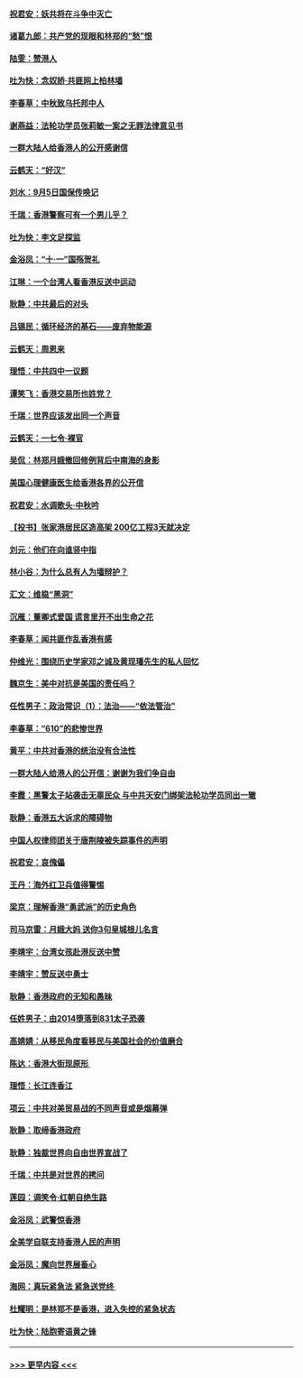 #### [祝君安：妖共将在斗争中灭亡](../pages/nsc993/n11520950.md?t=09141533) 
#### [诸葛九郎：共产党的现眼和林郑的“愁”恨](../pages/nsc993/n11520625.md?t=09141533) 
#### [陆雯：赞港人](../pages/nsc993/n11520609.md?t=09141533) 
#### [吐为快：念奴娇‧共匪网上柏林墙](../pages/nsc993/n11519122.md?t=09141533) 
#### [李春草：中秋致乌托邦中人](../pages/nsc993/n11518776.md?t=09141533) 
#### [谢燕益：法轮功学员张莉敏一案之无罪法律意见书](../pages/nsc993/n11517600.md?t=09141533) 
#### [一群大陆人给香港人的公开感谢信](../pages/nsc993/n11514797.md?t=09141533) 
#### [云鹤天：“好汉”](../pages/nsc993/n11513536.md?t=09141533) 
#### [刘水：9月5日国保传唤记](../pages/nsc993/n11513460.md?t=09141533) 
#### [千瑞：香港警察可有一个男儿乎？](../pages/nsc993/n11513109.md?t=09141533) 
#### [吐为快：李文足探监](../pages/nsc993/n11509622.md?t=09141533) 
#### [金浴凤：“十‧一”国殇贺礼](../pages/nsc993/n11509593.md?t=09141533) 
#### [江琳：一个台湾人看香港反送中运动](../pages/nsc993/n11509211.md?t=09141533) 
#### [耿静：中共最后的对头](../pages/nsc993/n11508308.md?t=09141533) 
#### [吕锡民：循环经济的基石——废弃物能源](../pages/nsc993/n11508212.md?t=09141533) 
#### [云鹤天：周恩来](../pages/nsc993/n11508055.md?t=09141533) 
#### [理悟：中共四中一议题](../pages/nsc993/n11507782.md?t=09141533) 
#### [谭笑飞：香港交易所也姓党？](../pages/nsc993/n11507753.md?t=09141533) 
#### [千瑞：世界应该发出同一个声音](../pages/nsc993/n11507290.md?t=09141533) 
#### [云鹤天：一七令‧裸官](../pages/nsc993/n11507177.md?t=09141533) 
#### [吴侃：林郑月娥撤回修例背后中南海的身影](../pages/nsc993/n11506876.md?t=09141533) 
#### [美国心理健康医生给香港各界的公开信](../pages/nsc993/n11506809.md?t=09141533) 
#### [祝君安：水调歌头‧中秋吟](../pages/nsc993/n11506758.md?t=09141533) 
#### [【投书】张家港居民区造高架 200亿工程3天就决定](../pages/nsc993/n11506682.md?t=09141533) 
#### [刘元：他们在向谁竖中指](../pages/nsc993/n11505384.md?t=09141533) 
#### [林小谷：为什么总有人为墙辩护？](../pages/nsc993/n11505226.md?t=09141533) 
#### [汇文：维稳“黑洞”](../pages/nsc993/n11504347.md?t=09141533) 
#### [沉雁：董卿式爱国 谎言里开不出生命之花](../pages/nsc993/n11503215.md?t=09141533) 
#### [李春草：闻共匪作乱香港有感](../pages/nsc993/n11503072.md?t=09141533) 
#### [仲维光：围绕历史学家邓之诚及黄现璠先生的私人回忆](../pages/nsc993/n11501330.md?t=09141533) 
#### [魏京生：美中对抗是美国的责任吗？](../pages/nsc993/n11500723.md?t=09141533) 
#### [任性男子：政治常识（1）：法治——“依法管治”](../pages/nsc993/n11500791.md?t=09141533) 
#### [李春草：“610”的悲惨世界](../pages/nsc993/n11501141.md?t=09141533) 
#### [黄平：中共对香港的统治没有合法性](../pages/nsc993/n11499473.md?t=09141533) 
#### [一群大陆人给港人的公开信：谢谢为我们争自由](../pages/nsc993/n11500402.md?t=09141533) 
#### [李霞：黑警太子站袭击无辜民众 与中共天安门绑架法轮功学员同出一辙](../pages/nsc993/n11499805.md?t=09141533) 
#### [耿静：香港五大诉求的障碍物](../pages/nsc993/n11497578.md?t=09141533) 
#### [中国人权律师团关于唐荆陵被失踪事件的声明](../pages/nsc993/n11500014.md?t=09141533) 
#### [祝君安：哀傀儡](../pages/nsc993/n11499776.md?t=09141533) 
#### [王丹：海外红卫兵值得警惕](../pages/nsc993/n11498138.md?t=09141533) 
#### [梁京：理解香港“勇武派”的历史角色](../pages/nsc993/n11498006.md?t=09141533) 
#### [司马京雷：月娥大妈  送你3句皇城根儿名言](../pages/nsc993/n11497885.md?t=09141533) 
#### [李靖宇：台湾女孩赴港反送中赞](../pages/nsc993/n11497721.md?t=09141533) 
#### [李靖宇：赞反送中勇士](../pages/nsc993/n11497452.md?t=09141533) 
#### [耿静：香港政府的无知和愚昧](../pages/nsc993/n11494238.md?t=09141533) 
#### [任姓男子：由2014堕落到831太子恐袭](../pages/nsc993/n11496683.md?t=09141533) 
#### [高婧婧：从移民角度看移民与美国社会的价值磨合](../pages/nsc993/n11495757.md?t=09141533) 
#### [陈达：香港大街现原形 ](../pages/nsc993/n11495441.md?t=09141533) 
#### [理悟：长江连香江](../pages/nsc993/n11495377.md?t=09141533) 
#### [项云：中共对美贸易战的不同声音或是烟幕弹](../pages/nsc993/n11494929.md?t=09141533) 
#### [耿静：取缔香港政府](../pages/nsc993/n11494218.md?t=09141533) 
#### [耿静：独裁世界向自由世界宣战了](../pages/nsc993/n11494190.md?t=09141533) 
#### [千瑞：中共是对世界的拷问](../pages/nsc993/n11493021.md?t=09141533) 
#### [莲园：调笑令‧红朝自绝生路](../pages/nsc993/n11493011.md?t=09141533) 
#### [金浴凤：武警惊香港](../pages/nsc993/n11492994.md?t=09141533) 
#### [全美学自联支持香港人民的声明](../pages/nsc993/n11492630.md?t=09141533) 
#### [金浴凤：魔向世界展畜心](../pages/nsc993/n11492599.md?t=09141533) 
#### [海网：真玩紧急法 紧急送党终 ](../pages/nsc993/n11492535.md?t=09141533) 
#### [杜耀明：是林郑不是香港，进入失控的紧急状态](../pages/nsc993/n11491420.md?t=09141533) 
#### [吐为快：陆胞寄语黄之锋](../pages/nsc993/n11491117.md?t=09141533) 

----
#### [ >>> 更早内容 <<< ](../indexes/nsc993-earlier.md)
